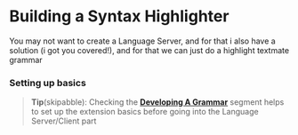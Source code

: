 # Building a Syntax Highlighter
You may not want to create a Language Server, and for that i also have
a solution (i got you covered!), and for that we can just do a highlight textmate grammar


### Setting up basics
> __Tip__(skipabble): Checking the
__[Developing A Grammar](https://code.visualstudio.com/api/language-extensions/syntax-highlight-guide#developing-a-new-grammar-extension )__
segment helps to set up the extension basics before going into
the Language Server/Client part

